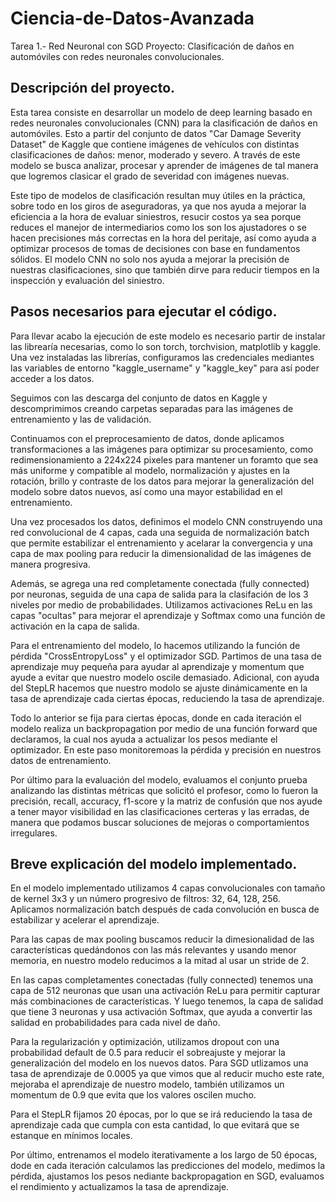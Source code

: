 # Ciencia-de-Datos-Avanzada
Tarea 1.- Red Neuronal con SGD
Proyecto: Clasificación de daños en automóviles con redes neuronales convolucionales.

## Descripción del proyecto.

Esta tarea consiste en desarrollar un modelo de deep learning basado en redes neuronales convolucionales (CNN) para la clasificación de daños en automóviles. Esto a partir del conjunto de datos "Car Damage Severity Dataset" de Kaggle que contiene imágenes de vehículos con distintas clasificaciones de daños: menor, moderado y severo. A través de este modelo se busca analizar, procesar y aprender de imágenes de tal manera que logremos clasicar el grado de severidad con imágenes nuevas.

Este tipo de modelos de clasificación resultan muy útiles en la práctica, sobre todo en los giros de aseguradoras, ya que nos ayuda a mejorar la eficiencia a la hora de evaluar siniestros, resucir costos ya sea porque reduces el manejor de intermediarios como los son los ajustadores o se hacen precisiones más correctas en la hora del peritaje, así como ayuda a optimizar procesos de tomas de decisiones con base en fundamentos sólidos. El modelo CNN no solo nos ayuda a mejorar la precisión de nuestras clasificaciones, sino que también dirve para reducir tiempos en la inspección y evaluación del siniestro.

## Pasos necesarios para ejecutar el código.

Para llevar acabo la ejecución de este modelo es necesario partir de instalar las librearía necesarias, como lo son torch, torchvision, matplotlib y kaggle. Una vez instaladas las librerías, configuramos las credenciales mediantes las variables de entorno "kaggle_username" y "kaggle_key" para así poder acceder a los datos.

Seguimos con las descarga del conjunto de datos en Kaggle y descomprimimos creando carpetas separadas para las imágenes de entrenamiento y las de validación.

Continuamos con el preprocesamiento de datos, donde aplicamos transformaciones a las imágenes para optimizar su procesamiento, como redimensionamiento a 224x224 pixeles para mantener un foramto que sea más uniforme y compatible al modelo, normalización y ajustes en la rotación, brillo y contraste de los datos para mejorar la generalización del modelo sobre datos nuevos, así como una mayor estabilidad en el entrenamiento.

Una vez procesados los datos, definimos el modelo CNN construyendo una red convolucional de 4 capas, cada una seguida de normalización batch que permite estabilizar el entrenamiento y acelarar la convergencia y una capa de max pooling para reducir la dimensionalidad de las imágenes de manera progresiva.

Además, se agrega una red completamente conectada (fully connected) por neuronas, seguida de una capa de salida para la clasifación de los 3 niveles por medio de probabilidades. Utilizamos activaciones ReLu en las capas "ocultas" para mejorar el aprendizaje y Softmax como una función de activación en la capa de salida.

Para el entrenamiento del modelo, lo hacemos utilizando la función de pérdida "CrossEntropyLoss" y el optimizador SGD. Partimos de una tasa de aprendizaje muy pequeña para ayudar al aprendizaje y momentum que ayude a evitar que nuestro modelo oscile demasiado. Adicional, con ayuda del StepLR hacemos que nuestro modolo se ajuste dinámicamente en la tasa de aprendizaje cada ciertas épocas, reduciendo la tasa de aprendizaje.

Todo lo anterior se fija para ciertas épocas, donde en cada iteración el modelo realiza un backpropagation por medio de una función forward que declaramos, la cual nos ayuda a actualizar los pesos mediante el optimizador. En este paso monitoremoas la pérdida y precisión en nuestros datos de entrenamiento.

Por último para la evaluación del modelo, evaluamos el conjunto prueba analizando las distintas métricas que solicitó el profesor, como lo fueron la precisión, recall, accuracy, f1-score y la matriz de confusión que nos ayude a tener mayor visibilidad en las clasificaciones certeras y las erradas, de manera que podamos buscar soluciones de mejoras o comportamientos irregulares.

## Breve explicación del modelo implementado.

En el modelo implementado utilizamos 4 capas convolucionales con tamaño de kernel 3x3 y un número progresivo de filtros: 32, 64, 128, 256. Aplicamos normalización batch después de cada convolución en busca de estabilizar y acelerar el aprendizaje.

Para las capas de max pooling buscamos reducir la dimesionalidad de las características quedándonos con las más relevantes y usando menor memoria, en nuestro modelo reducimos a la mitad al usar un stride de 2.

En las capas completamentes conectadas (fully connected) tenemos una capa de 512 neuronas que usan una activación ReLu para permitir capturar más combinaciones de características. Y luego tenemos, la capa de salidad que tiene 3 neuronas y usa activación Softmax, que ayuda a convertir las salidad en probabilidades para cada nivel de daño.

Para la regularización y optimización, utilizamos dropout con una probabilidad default de 0.5 para reducir el sobreajuste y mejorar la generalización del modelo en los nuevos datos. Para SGD utlizamos una tasa de aprendizaje de 0.0005 ya que vimos que al reducir mucho este rate, mejoraba el aprendizaje de nuestro modelo, también utilizamos un momentum de 0.9 que evita que los valores oscilen mucho.

Para el StepLR fijamos 20 épocas, por lo que se irá reduciendo la tasa de aprendizaje cada que cumpla con esta cantidad, lo que evitará que se estanque en mínimos locales.

Por último, entrenamos el modelo iterativamente a los largo de 50 épocas, dode en cada iteración calculamos las predicciones del modelo, medimos la pérdida, ajustamos los pesos nediante backpropagation en SGD, evaluamos el rendimiento y actualizamos la tasa de aprendizaje.
